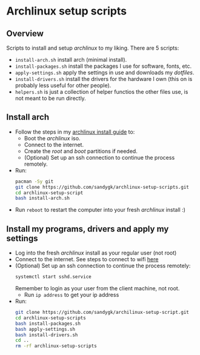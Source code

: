 # Archlinux setup scripts

## Overview

Scripts to install and setup *archlinux* to my liking. There are 5 scripts:
- `install-arch.sh` install arch (minimal install).
- `install-packages.sh` install the packages I use for software, fonts, etc.
- `apply-settings.sh` apply the settings in use and downloads my *dotfiles*.
- `install-drivers.sh` install the drivers for the hardware I own (this on is probably less useful for other people).
- `helpers.sh` is just a collection of helper functios the other files use, is not meant to be run directly.

## Install arch

- Follow the steps in my [archlinux install guide](https://github.com/sandygk/guides/blob/master/archlinux-setup/installation-process/install.md) to:
  - Boot the *archlinux* iso.
  - Connect to the internet.
  - Create the *root* and *boot* partitions if needed.
  - (Optional) Set up an ssh connection to continue the process remotely.
- Run:
  ```sh
  pacman -Sy git
  git clone https://github.com/sandygk/archlinux-setup-scripts.git
  cd archlinux-setup-script
  bash install-arch.sh
  ```
- Run `reboot` to restart the computer into your fresh *archlinux* install :)

## Install my programs, drivers and apply my settings

- Log into the fresh *archlinux* install as your regular user (not root)
- Connect to the internet. See steps to connect to wifi [here](https://github.com/sandygk/guides/blob/master/archlinux-setup/settings/connect-to-wifi.md)
- (Optional) Set up an ssh connection to continue the process remotely:
  ```sh
  systemctl start sshd.service
  ```
  Remember to login as your user from the client machine, not root.
  - Run `ip address` to get your ip address
- Run:
  ```sh
  git clone https://github.com/sandygk/archilinux-setup-script.git
  cd archlinux-setup-scripts
  bash install-packages.sh
  bash apply-settings.sh
  bash install-drivers.sh
  cd ..
  rm -rf archlinux-setup-scripts
  ```
